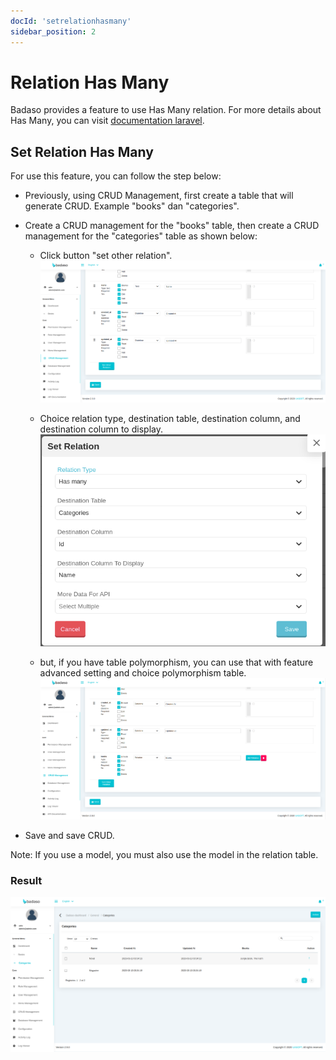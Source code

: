 ```yaml
---
docId: 'setrelationhasmany'
sidebar_position: 2
---
```


# Relation Has Many

Badaso provides a feature to use Has Many relation. For more details about Has Many, you can visit [documentation laravel](https://laravel.com/docs/10.x/eloquent-relationships#one-to-many).


## Set Relation Has Many
For use this feature, you can follow the step below:
- Previously, using CRUD Management, first create a table that will generate CRUD. Example "books" dan "categories".

- Create a CRUD management for the "books" table, then create a CRUD management for the "categories" table as shown below:

    - Click button "set other relation".
        ![Add relation Has Many](/img/Add-relation-has-one.png)

    - Choice relation type, destination table, destination column, and destination column to display.
        ![Add relation Has Many set options](/img/Add-relation-has-many-set-options.png)

    - but, if you have table polymorphism, you can use that with feature advanced setting and choice polymorphism table.
        ![after add relation has Many](/img/after-make-relation-has-one.png)

- Save and save CRUD. 

Note: If you use a model, you must also use the model in the relation table.

### Result

![Result has Many](/img/result-has-many.png)